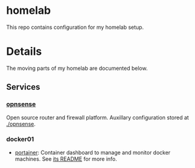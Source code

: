 # homelab

This repo contains configuration for my homelab setup.
 
# Details

The moving parts of my homelab are documented below.

## Services
### [opnsense](https://opnsense.org)

Open source router and firewall platform. Auxillary configuration stored at [./opnsense](opnsense).

### docker01

* [portainer](portainer): Container dashboard to manage and monitor docker machines. See [its README](portainer/README.md) for more info.